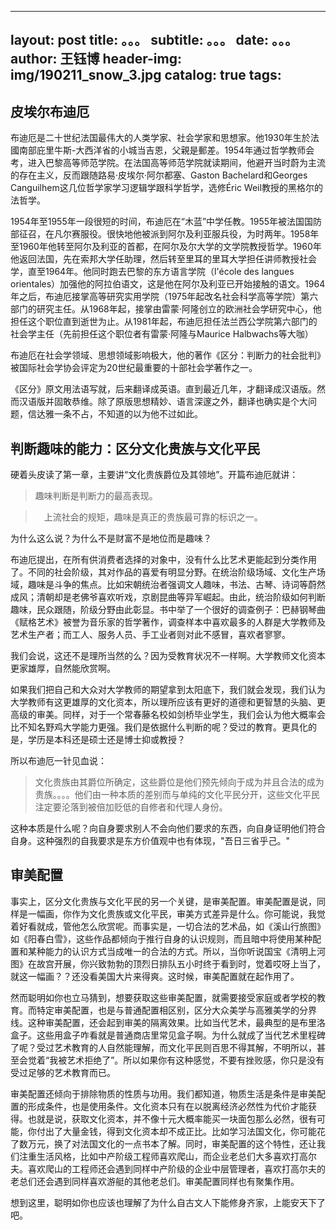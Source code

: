  --- 
 layout:     post 
 title:      。。。 
 subtitle:   。。。
 date:       。。。
 author:     王钰博 
 header-img: img/190211_snow_3.jpg 
 catalog: true 
 tags: 
 --- 
## 皮埃尔布迪厄
布迪厄是二十世纪法国最伟大的人类学家、社会学家和思想家。他1930年生於法國南部庇里牛斯-大西洋省的小城当吉恩，父親是郵差。1954年通过哲学教师会考，进入巴黎高等师范学院。在法国高等师范学院就读期间，他避开当时蔚为主流的存在主义，反而跟随路易·皮埃尔·阿尔都塞、Gaston Bachelard和Georges Canguilhem这几位哲学家学习逻辑学跟科学哲学，选修Éric Weil教授的黑格尔的法哲学。

1954年至1955年一段很短的时间，布迪厄在“木蓝”中学任教。1955年被法国国防部征召，在凡尔赛服役。很快地他被派到阿尔及利亚服兵役，为时两年。1958年至1960年他转至阿尔及利亚的首都，在阿尔及尔大学的文学院教授哲学。1960年他返回法国，先在索邦大学任助理，然后转至里耳的里耳大学担任讲师教授社会学，直至1964年。他同时跑去巴黎的东方语言学院（l'école des langues orientales）加强他的阿拉伯语文，这是他在阿尔及利亚已开始接触的语文。1964年之后，布迪厄接掌高等研究实用学院（1975年起改名社会科学高等学院）第六部门的研究主任。从1968年起，接掌由雷蒙·阿隆创立的欧洲社会学研究中心，他担任这个职位直到逝世为止。从1981年起，布迪厄担任法兰西公学院第六部门的社会学主任（先前担任这个职位者有雷蒙·阿隆与Maurice Halbwachs等大咖）

布迪厄在社会学领域、思想领域影响极大，他的著作《区分：判断力的社会批判》被国际社会学协会评定为20世纪最重要的十部社会学著作之一。


《区分》原文用法语写就，后来翻译成英语。直到最近几年，才翻译成汉语版。然而汉语版并固敢恭维。除了原版思想精妙、语言深邃之外，翻译也确实是个大问题，信达雅一条不占，不知道的以为他不过如此。

## 判断趣味的能力：区分文化贵族与文化平民
硬着头皮读了第一章，主要讲“文化贵族爵位及其领地”。开篇布迪厄就讲：
> 趣味判断是判断力的最高表现。

>　上流社会的规矩，趣味是真正的贵族最可靠的标识之一。

为什么这么说？为什么不是财富不是地位而是趣味？

布迪厄提出，在所有供消费者选择的对象中，没有什么比艺术更能起到分类作用了。不同的社会阶级，其对作品的喜爱有明显分野。在统治阶级场域、文化生产场域，趣味是斗争的焦点。比如宋朝统治者强调文人趣味，书法、古琴、诗词等蔚然成风；清朝却是老佛爷喜欢听戏，京剧昆曲等异军崛起。由此，统治阶级如何判断趣味，民众跟随，阶级分野由此彰显。书中举了一个很好的调查例子：巴赫钢琴曲《赋格艺术》被誉为音乐家的哲学著作，调查样本中喜欢最多的人群是大学教师及艺术生产者；而工人、服务人员、手工业者则对此不感冒，喜欢者寥寥。

我们会说，这还不是理所当然的么？因为受教育状况不一样啊。大学教师文化资本更家雄厚，自然能欣赏啊。

如果我们把自己和大众对大学教师的期望拿到太阳底下，我们就会发现，我们认为大学教师有这更雄厚的文化资本，所以理所应该有更好的道德和更智慧的头脑、更高级的审美。同样，对于一个常春藤名校如剑桥毕业学生，我们会认为他大概率会比不知名野鸡大学能力更强。我们是依据什么判断的呢？受过的教育。更具化的是，学历是本科还是硕士还是博士抑或教授？

所以布迪厄一针见血说：
> 文化贵族由其爵位所确定，这些爵位是他们预先倾向于成为并且合法的成为贵族。。。。他们由一种本质的差别而与单纯的文化平民分开，这些文化平民注定要沦落到被倍加贬低的自修者和代理人身份。

这种本质是什么呢？向自身要求别人不会向他们要求的东西，向自身证明他们符合自身。这种强烈的自我要求是东方价值观中也有体现，"吾日三省乎己。"

## 审美配置
事实上，区分文化贵族与文化平民的另一个关键，是审美配置。审美配置是说，同样是一幅画，你作为文化贵族或文化平民，审美方式差异是什么。你可能说，我觉着好看就成，管他怎么欣赏呢。而事实是，一切合法的艺术品，如《溪山行旅图》如《阳春白雪》，这些作品都倾向于推行自身的认识规则，而且暗中将使用某种配置和某种能力的认识方式当成唯一的合法的方式。所以，当你听说国宝《清明上河图》在故宫开展，你兴致勃勃的顶烈日排队五小时终于看到时，觉着哎呀上当了，就这一幅画？？还没看美国大片来得爽。这时候，审美配置就在起作用了。

然而聪明如你也立马猜到，想要获取这些审美配置，就需要接受家庭或者学校的教育。而特定审美配置，也是与普通配置相区别，区分大众美学与高雅美学的分界线。这种审美配置，还会起到审美的隔离效果。比如当代艺术，最典型的是布里洛盒子。这些用盒子咋看就是普通商店里常见盒子啊。为什么就成了当代艺术里程碑了呢？受过艺术教育的人自然能理解，而文化平民则百思不得其解，不明所以，甚至会觉着“我被艺术拒绝了”。所以如果你有这种感觉，不要有挫败感，你只是没有受过足够的艺术教育而已。

审美配置还倾向于排除物质的性质与功用。我们都知道，物质生活是条件是审美配置的形成条件，也是使用条件。文化资本只有在以脱离经济必然性为代价才能获得。也就是说，获取文化资本，并不像十元大概率能买一块面包那么必然，很有可能，你付出了大量金钱，得到文化资本却不成正比。比如学习法国文化，你可能花了数万元，换了对法国文化的一点书本了解。同时，审美配置的这个特性，还让我们注重生活风格，比如中产阶级工程师喜欢爬山，而企业老总们大多喜欢打高尔夫。喜欢爬山的工程师还会遇到同样中产阶级的企业中层管理者，喜欢打高尔夫的老总们还会遇到同样喜欢游艇的其他老总们。审美配置同样也有聚集作用。

想到这里，聪明如你也应该也理解了为什么自古文人下能修身齐家，上能安天下了吧。

